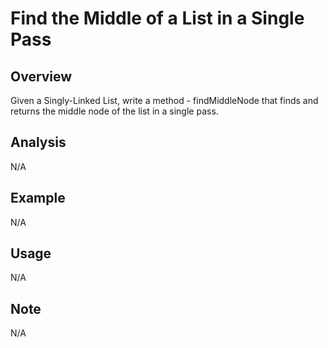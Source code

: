# Find the Middle of a List in a Single Pass 

Overview
---
Given a Singly-Linked List, write a method - findMiddleNode that finds and 
returns the middle node of the list in a single pass.

Analysis
---
N/A

Example
---
N/A

Usage
---
N/A

Note
---
N/A
